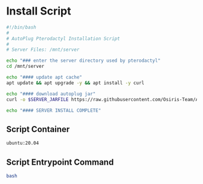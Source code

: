 # Install Script

```bash
#!/bin/bash
#
# AutoPlug Pterodactyl Installation Script
#
# Server Files: /mnt/server

echo "### enter the server directory used by pterodactyl"
cd /mnt/server

echo "#### update apt cache"
apt update && apt upgrade -y && apt install -y curl

echo "#### download autoplug jar"
curl -o $SERVER_JARFILE https://raw.githubusercontent.com/Osiris-Team/AutoPlug-Releases/master/stable-builds/AutoPlug-Client.jar

echo "#### SERVER INSTALL COMPLETE"

```

## Script Container

```txt
ubuntu:20.04
```

## Script Entrypoint Command

```bash
bash
```
